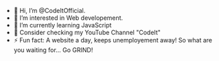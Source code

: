 - 👋 Hi, I’m @CodeItOfficial.
- 👀 I’m interested in Web developement.
- 🌱 I’m currently learning JavaScript
- 💞️ Consider checking my YouTube Channel "CodeIt"
- ⚡ Fun fact: A website a day, keeps unemployement away! So what are you waiting for... Go GRIND!

